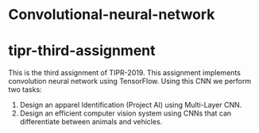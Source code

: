 # Convolutional-neural-network

# tipr-third-assignment
This is the third assignment of TIPR-2019. This assignment implements convolution neural network using TensorFlow. Using this CNN we perform two tasks:
1) Design an apparel Identification (Project AI) using Multi-Layer CNN.
2) Design an efficient computer vision system using CNNs that can differentiate between animals and vehicles.
